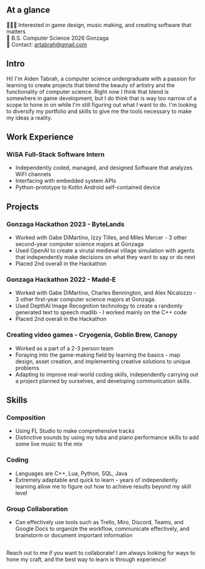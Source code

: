 ## At a glance
🧙🏼‍♂️ Interested in game design, music making, and creating software that matters<br>
🏫 B.S. Computer Science 2026 Gonzaga <br>
🌌 Contact: artabrah@gmail.com<br>

## Intro
Hi! I'm Aiden Tabrah, a computer science undergraduate with a passion for learning to create projects that blend the beauty of artistry and the functionality of computer science. Right now I think that blend is somewhere in game development, but I do think that is way too narrow of a scope to hone in on while I'm still figuring out what I want to do. I'm looking to diversify my portfolio and skills to give me the tools necessary to make my ideas a reality.

## Work Experience

### WiSA Full-Stack Software Intern
* Independently coded, managed, and designed Software that analyzes WiFI channels
* Interfacing with embedded system APIs
* Python-prototype to Kotlin Android self-contained device

## Projects

### Gonzaga Hackathon 2023 - ByteLands
* Worked with Gabe DiMartino, Izzy Tilles, and Miles Mercer - 3 other second-year computer science majors at Gonzaga
* Used OpenAI to create a virutal medieval village simulation with agents that independently make decisions on what they want to say or do next
* Placed 2nd overall in the Hackathon

### Gonzaga Hackathon 2022 - Madd-E
* Worked with Gabe DiMartino, Charles Bennington, and Alex Nicalozzo - 3 other first-year computer science majors at Gonzaga.
* Used DepthAI Image Recognition technology to create a randomly generated text to speech madlib - I worked mainly on the C++ code
* Placed 2nd overall in the Hackathon

### Creating video games - Cryogenia, Goblin Brew, Canopy
* Worked as a part of a 2-3 person team
* Foraying into the game-making field by learning the basics - map design, asset creation, and implementing creative solutions to unique problems
* Adapting to improve real-world coding skills, independently carrying out a project planned by ourselves, and developing communication skills.

## Skills
### Composition
* Using FL Studio to make comprehensive tracks
* Distinctive sounds by using my tuba and piano performance skills to add some live music to the mix

### Coding
* Languages are C++, Lua, Python, SQL, Java
* Extremely adaptable and quick to learn - years of independently learning allow me to figure out how to achieve results beyond my skill level

### Group Collaboration
* Can effectively use tools such as Trello, Miro, Discord, Teams, and Google Docs to organize the workflow, communicate effectively, and brainstorm or document important information

##
Reach out to me if you want to collaborate! I am always looking for ways to hone my craft, and the best way to learn is through experience!
